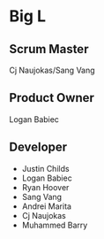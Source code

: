 <h1>Big L</h1>

<h2>Scrum Master</h2>
Cj Naujokas/Sang Vang

<h2>Product Owner</h2>
Logan Babiec

<h2>Developer</h2>
<ul>
  <li>Justin Childs</li>
  <li>Logan Babiec</li>
  <li>Ryan Hoover</li>
  <li>Sang Vang</li>
  <li>Andrei Marita</li>
  <li>Cj Naujokas</li>
  <li>Muhammed Barry</li>
</ul>
